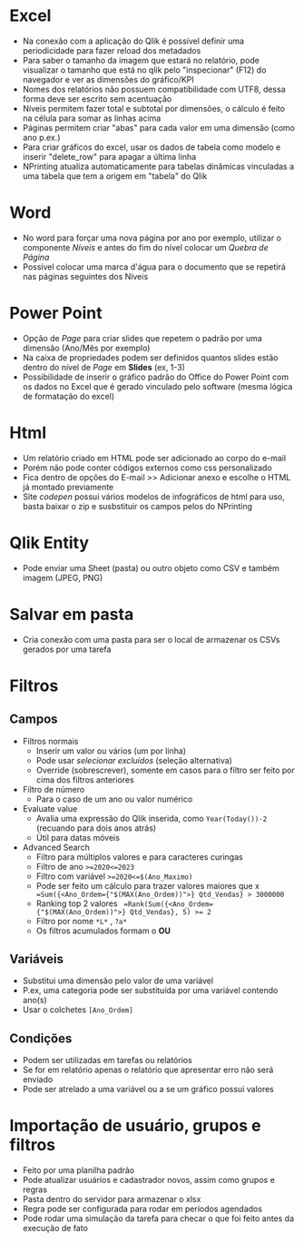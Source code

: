   
# Excel
- Na conexão com a aplicação do Qlik é possível definir uma periodicidade para fazer reload dos metadados
- Para saber o tamanho da imagem que estará no relatório, pode visualizar o tamanho que está no qlik pelo "inspecionar" (F12) do navegador e ver as dimensões do gráfico/KPI
- Nomes dos relatórios não possuem compatibilidade com UTF8, dessa forma deve ser escrito sem acentuação
- Níveis permitem fazer total e subtotal por dimensões, o cálculo é feito na célula para somar as linhas acima
- Páginas permitem criar "abas" para cada valor em uma dimensão (como ano p.ex.)
- Para criar gráficos do excel, usar os dados de tabela como modelo e inserir "delete_row" para apagar a última linha
- NPrinting atualiza automaticamente para tabelas dinâmicas vinculadas a uma tabela que tem a origem em "tabela" do Qlik

# Word
- No word para forçar uma nova página por ano por exemplo, utilizar o componente *Níveis* e antes do fim do nível colocar um *Quebra de Página*
- Possível colocar uma marca d'água para o documento que se repetirá nas páginas seguintes dos Níveis

# Power Point
- Opção de *Page* para criar slides que repetem o padrão por uma dimensão (Ano/Mês por exemplo)
- Na caixa de propriedades podem ser definidos quantos slides estão dentro do nível de *Page* em **Slides** (ex, 1-3)
- Possibilidade de inserir o gráfico padrão do Office do Power Point com os dados no Excel que é gerado vinculado pelo software (mesma lógica de formatação do excel)

# Html
- Um relatório criado em HTML pode ser adicionado ao corpo do e-mail
- Porém não pode conter códigos externos como css personalizado
- Fica dentro de opções do E-mail >> Adicionar anexo e escolhe o HTML já montado previamente
- Site *codepen* possui vários modelos de infográficos de html para uso, basta baixar o zip e susbstituir os campos pelos do NPrinting
# Qlik Entity
- Pode enviar uma Sheet (pasta) ou outro objeto como CSV e também imagem (JPEG, PNG)

# Salvar em pasta
- Cria conexão com uma pasta para ser o local de armazenar os CSVs gerados por uma tarefa

# Filtros
## Campos
- Filtros normais
	- Inserir um valor ou vários (um por linha)
	- Pode usar *selecionar excluídos* (seleção alternativa)
	- Override (sobrescrever), somente em casos para o filtro ser feito por cima dos filtros anteriores
- Filtro de número
	- Para o caso de um ano ou valor numérico
- Evaluate value
	- Avalia uma expressão do Qlik inserida, como `Year(Today())-2` (recuando para dois anos atrás)
	- Útil para datas móveis
- Advanced Search
	- Filtro para múltiplos valores e para caracteres curingas
	- Filtro de ano `>=2020<=2023`
	- Filtro com variável `>=2020<=$(Ano_Maximo)`
	- Pode ser feito um cálculo para trazer valores maiores que x  ` =Sum({<Ano_Ordem={"$(MAX(Ano_Ordem))">} Qtd_Vendas} > 3000000`
	- Ranking top 2 valores  ` =Rank(Sum({<Ano_Ordem={"$(MAX(Ano_Ordem))">} Qtd_Vendas}, 5) >= 2`
	- Filtro por nome `*L*` , `?a*`
	- Os filtros acumulados formam o **OU**
## Variáveis
- Substitui uma dimensão pelo valor de uma variável
- P.ex, uma categoria pode ser substituída por uma variável contendo ano(s)
- Usar o colchetes `[Ano_Ordem]`

## Condições
- Podem ser utilizadas em tarefas ou relatórios
- Se for em relatório apenas o relatório que apresentar erro não será enviado
- Pode ser atrelado a uma variável ou a se um gráfico possui valores

# Importação de usuário, grupos e filtros
- Feito por uma planilha padrão
- Pode atualizar usuários e cadastrador novos, assim como grupos e regras
- Pasta dentro do servidor para armazenar o xlsx
- Regra pode ser configurada para rodar em períodos agendados
- Pode rodar uma simulação da tarefa para checar o que foi feito antes da execução de fato